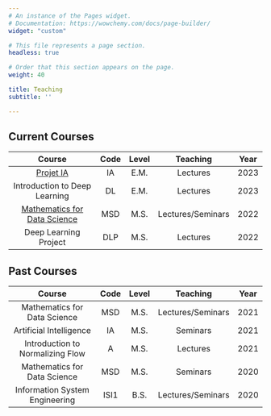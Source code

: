 ```yaml
---
# An instance of the Pages widget.
# Documentation: https://wowchemy.com/docs/page-builder/
widget: "custom"

# This file represents a page section.
headless: true

# Order that this section appears on the page.
weight: 40

title: Teaching
subtitle: ''

---
```


## Current Courses

|Course| Code | Level | Teaching | Year |
|:------:|:---:|:----:|:------:|:----:|
|[Projet IA](https://drive.google.com/drive/folders/1OAbfRcggkuYP_IIYggruZL67qWwwsQ2C?usp=sharing)| IA | E.M. | Lectures | 2023|
|Introduction to Deep Learning | DL | E.M. | Lectures|2023|
|[Mathematics for Data Science](https://www.lamsade.dauphine.fr/~averine/MSD2022) | MSD | M.S. |Lectures/Seminars|2022|
|Deep Learning Project | DLP | M.S. |Lectures|2022|


## Past Courses

|Course| Code | Level | Teaching | Year |
|:------:|:---:|:----:|:------:|:----:|
|Mathematics for Data Science | MSD | M.S. |Lectures/Seminars|2021|
|Artificial Intelligence | IA | M.S. |Seminars|2021|
|Introduction to Normalizing Flow | A | M.S. |Lectures|2021|
|Mathematics for Data Science | MSD | M.S. | Seminars |2020|
|Information System Engineering | ISI1 | B.S. | Lectures/Seminars |2020|